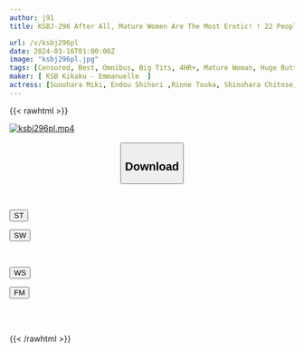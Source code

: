 ```yaml
---
author: j91
title: KSBJ-296 After All, Mature Women Are The Most Erotic! ! 22 People VOL.06

url: /v/ksbj296pl
date: 2024-03-16T01:00:00Z
image: "ksbj296pl.jpg"
tags: [Censored, Best, Omnibus, Big Tits, 4HR+, Mature Woman, Huge Butt	]
maker: [ KSB Kikaku - Emmanuelle  ]
actress: [Sunohara Miki, Endou Shihori ,Rinne Touka, Shinohara Chitose, Sakuma Izumi, Natsukawa Kaho, Nosaki Mio, Shirakawa Hanakiyo, Himekawa Reiko ,Natsukawa Ayumi  ]
---
```



{{< rawhtml >}}

<div class="video" data-videoid="D0q1Yyy3rrtkkAX">
    <a href="javascript:;">
        <img src="/v/ksbj296pl/ksbj296pl.jpg" width="WIDTH" height="HEIGHT" alt="ksbj296pl.mp4" loading="lazy">
    </a>
</div>

<script type="text/javascript" src="https://j91.asia/asset/on-demand-st.js"></script>

<br>
  <link rel="stylesheet" href="https://j91.asia/asset/bs5.css">
  
  <center>
  <button class="btn btn-primary" type="button" data-bs-toggle="collapse" data-bs-target=".multi-collapse" aria-expanded="false" aria-controls="multiCollapseExample1 multiCollapseExample2"><h2>Download</h2></button></center>
</p>
<div class="row">
  <div class="col">
    <div class="collapse multi-collapse" id="multiCollapseExample1">
      <div class="card card-body">
	      	      <br>
<div class="buttons">  
<p><a href="https://streamtape.to/v/D0q1Yyy3rrtkkAX" target="_blank"><button class="btn-hover color-3"><i class="fa fa-download"></i> ST</button></a></p>
<p><a href="https://asnwish.com/gz99rw25dfsp" target="_blank"><button class="btn-hover color-2"><i class="fa fa-download"></i> SW</button></a></p></div>
    </div>
  </div>
</div>
  <div class="col">
    <div class="collapse multi-collapse" id="multiCollapseExample2">
      <div class="card card-body">
	      <br>
<div class="buttons">
<p><a href="javascript:;"><button class="btn-hover color-9"><i class="fa fa-download"></i> WS</button></a></p>
<p><a href="https://filemoon.sx/d/ae3y36tjux31"><button class="btn-hover color-8"><i class="fa fa-download"></i> FM</button></a></p></div>
<br><br>
      </div>
    </div>
  </div>
</div>

{{< /rawhtml >}}